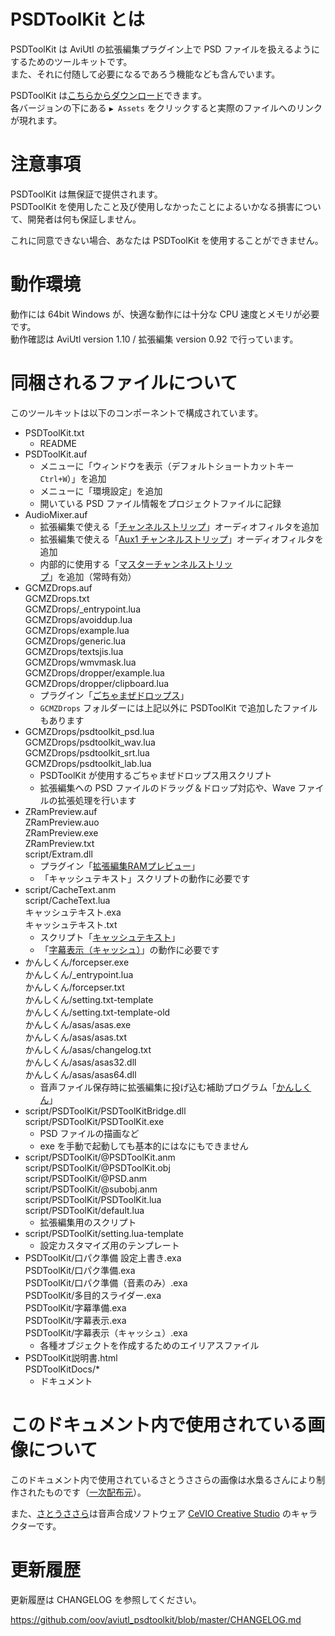 # PSDToolKit とは

PSDToolKit は AviUtl の拡張編集プラグイン上で PSD ファイルを扱えるようにするためのツールキットです。  
また、それに付随して必要になるであろう機能なども含んでいます。

PSDToolKit は[こちらからダウンロード](https://github.com/oov/aviutl_psdtoolkit/releases)できます。  
各バージョンの下にある `▶ Assets` をクリックすると実際のファイルへのリンクが現れます。

# 注意事項

PSDToolKit は無保証で提供されます。  
PSDToolKit を使用したこと及び使用しなかったことによるいかなる損害について、開発者は何も保証しません。

これに同意できない場合、あなたは PSDToolKit を使用することができません。

# 動作環境

動作には 64bit Windows が、快適な動作には十分な CPU 速度とメモリが必要です。  
動作確認は AviUtl version 1.10 / 拡張編集 version 0.92 で行っています。

# 同梱されるファイルについて

このツールキットは以下のコンポーネントで構成されています。

- PSDToolKit.txt
  - README
- PSDToolKit.auf
  - メニューに「ウィンドウを表示（デフォルトショートカットキー `Ctrl+W`）」を追加
  - メニューに「環境設定」を追加
  - 開いている PSD ファイル情報をプロジェクトファイルに記録
- AudioMixer.auf
  - 拡張編集で使える「[チャンネルストリップ](audio.md#チャンネルストリップ)」オーディオフィルタを追加
  - 拡張編集で使える「[Aux1 チャンネルストリップ](audio.md#Aux1_チャンネルストリップ)」オーディオフィルタを追加
  - 内部的に使用する「[マスターチャンネルストリップ](audio.md#マスターチャンネルストリップ)」を追加（常時有効）
- GCMZDrops.auf  
GCMZDrops.txt  
GCMZDrops/_entrypoint.lua  
GCMZDrops/avoiddup.lua  
GCMZDrops/example.lua  
GCMZDrops/generic.lua  
GCMZDrops/textsjis.lua  
GCMZDrops/wmvmask.lua  
GCMZDrops/dropper/example.lua  
GCMZDrops/dropper/clipboard.lua  
  - プラグイン「[ごちゃまぜドロップス](https://github.com/oov/aviutl_GCMZDrops)」
  - `GCMZDrops` フォルダーには上記以外に PSDToolKit で追加したファイルもあります
- GCMZDrops/psdtoolkit_psd.lua  
GCMZDrops/psdtoolkit_wav.lua  
GCMZDrops/psdtoolkit_srt.lua  
GCMZDrops/psdtoolkit_lab.lua  
  - PSDToolKit が使用するごちゃまぜドロップス用スクリプト
  - 拡張編集への PSD ファイルのドラッグ＆ドロップ対応や、Wave ファイルの拡張処理を行います
- ZRamPreview.auf  
ZRamPreview.auo  
ZRamPreview.exe  
ZRamPreview.txt  
script/Extram.dll  
  - プラグイン「[拡張編集RAMプレビュー](https://github.com/oov/aviutl_rampreview)」
  - 「キャッシュテキスト」スクリプトの動作に必要です
- script/CacheText.anm  
script/CacheText.lua  
キャッシュテキスト.exa  
キャッシュテキスト.txt  
  - スクリプト「[キャッシュテキスト](https://github.com/oov/aviutl_cachetext)」
  - 「[字幕表示（キャッシュ）](obj.md#字幕表示（キャッシュ）)」の動作に必要です
- かんしくん/forcepser.exe  
かんしくん/_entrypoint.lua  
かんしくん/forcepser.txt  
かんしくん/setting.txt-template  
かんしくん/setting.txt-template-old  
かんしくん/asas/asas.exe  
かんしくん/asas/asas.txt  
かんしくん/asas/changelog.txt  
かんしくん/asas/asas32.dll  
かんしくん/asas/asas64.dll
  - 音声ファイル保存時に拡張編集に投げ込む補助プログラム「[かんしくん](https://github.com/oov/forcepser)」
- script/PSDToolKit/PSDToolKitBridge.dll  
script/PSDToolKit/PSDToolKit.exe
  - PSD ファイルの描画など
  - exe を手動で起動しても基本的にはなにもできません
- script/PSDToolKit/@PSDToolKit.anm  
script/PSDToolKit/@PSDToolKit.obj  
script/PSDToolKit/@PSD.anm  
script/PSDToolKit/@subobj.anm  
script/PSDToolKit/PSDToolKit.lua  
script/PSDToolKit/default.lua
  - 拡張編集用のスクリプト
- script/PSDToolKit/setting.lua-template
  - 設定カスタマイズ用のテンプレート
- PSDToolKit/口パク準備 設定上書き.exa  
PSDToolKit/口パク準備.exa  
PSDToolKit/口パク準備（音素のみ）.exa  
PSDToolKit/多目的スライダー.exa  
PSDToolKit/字幕準備.exa  
PSDToolKit/字幕表示.exa  
PSDToolKit/字幕表示（キャッシュ）.exa  
  - 各種オブジェクトを作成するためのエイリアスファイル
- PSDToolKit説明書.html  
PSDToolKitDocs/*
  - ドキュメント

# このドキュメント内で使用されている画像について

このドキュメント内で使用されているさとうささらの画像は水梟るさんにより制作されたものです（[一次配布元](http://seiga.nicovideo.jp/seiga/im5467479)）。

また、[さとうささら](http://satosasara.com/)は音声合成ソフトウェア [CeVIO Creative Studio](http://cevio.jp/) のキャラクターです。

# 更新履歴

更新履歴は CHANGELOG を参照してください。

https://github.com/oov/aviutl_psdtoolkit/blob/master/CHANGELOG.md

